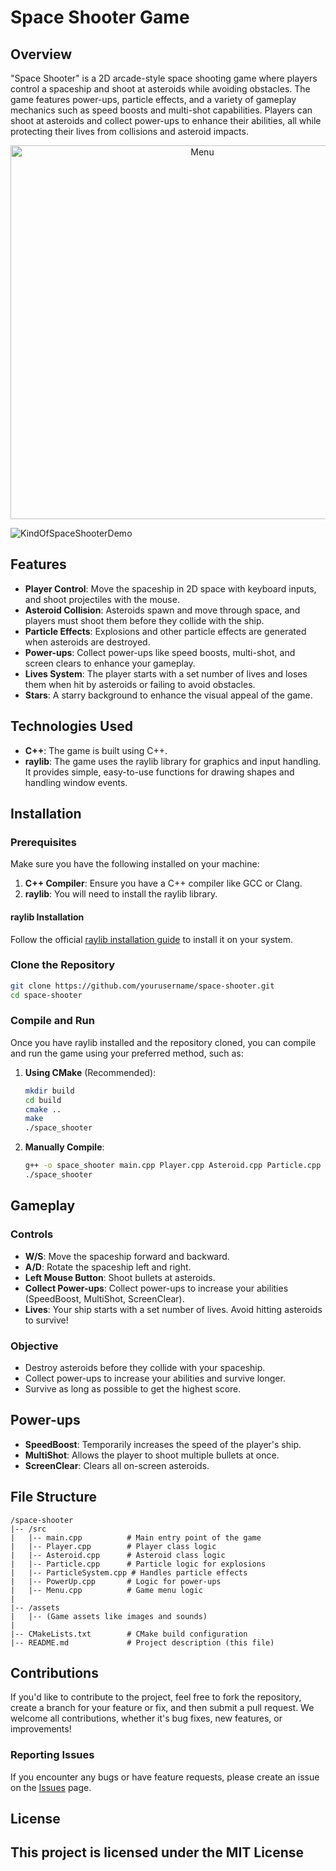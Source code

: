 # Space Shooter Game

## Overview
"Space Shooter" is a 2D arcade-style space shooting game where players control a spaceship and shoot at asteroids while avoiding obstacles. The game features power-ups, particle effects, and a variety of gameplay mechanics such as speed boosts and multi-shot capabilities. Players can shoot at asteroids and collect power-ups to enhance their abilities, all while protecting their lives from collisions and asteroid impacts.

<p align="center">
<img width="598" alt="Menu" src="https://github.com/user-attachments/assets/91e4e3e3-7f00-45ce-8c26-dd8a68946863" />
</p>

![KindOfSpaceShooterDemo](https://github.com/user-attachments/assets/95d78da1-a7d3-47ed-a87e-36533b055154)

## Features
- **Player Control**: Move the spaceship in 2D space with keyboard inputs, and shoot projectiles with the mouse.
- **Asteroid Collision**: Asteroids spawn and move through space, and players must shoot them before they collide with the ship.
- **Particle Effects**: Explosions and other particle effects are generated when asteroids are destroyed.
- **Power-ups**: Collect power-ups like speed boosts, multi-shot, and screen clears to enhance your gameplay.
- **Lives System**: The player starts with a set number of lives and loses them when hit by asteroids or failing to avoid obstacles.
- **Stars**: A starry background to enhance the visual appeal of the game.

## Technologies Used
- **C++**: The game is built using C++.
- **raylib**: The game uses the raylib library for graphics and input handling. It provides simple, easy-to-use functions for drawing shapes and handling window events.

## Installation

### Prerequisites
Make sure you have the following installed on your machine:
1. **C++ Compiler**: Ensure you have a C++ compiler like GCC or Clang.
2. **raylib**: You will need to install the raylib library.

#### raylib Installation
Follow the official [raylib installation guide](https://github.com/raysan5/raylib) to install it on your system.

### Clone the Repository
```bash
git clone https://github.com/yourusername/space-shooter.git
cd space-shooter
```

### Compile and Run
Once you have raylib installed and the repository cloned, you can compile and run the game using your preferred method, such as:

1. **Using CMake** (Recommended):
    ```bash
    mkdir build
    cd build
    cmake ..
    make
    ./space_shooter
    ```

2. **Manually Compile**:
    ```bash
    g++ -o space_shooter main.cpp Player.cpp Asteroid.cpp Particle.cpp ParticleSystem.cpp PowerUp.cpp Menu.cpp -lraylib -lm -lpthread -ldl -lrt -lX11
    ./space_shooter
    ```

## Gameplay

### Controls
- **W/S**: Move the spaceship forward and backward.
- **A/D**: Rotate the spaceship left and right.
- **Left Mouse Button**: Shoot bullets at asteroids.
- **Collect Power-ups**: Collect power-ups to increase your abilities (SpeedBoost, MultiShot, ScreenClear).
- **Lives**: Your ship starts with a set number of lives. Avoid hitting asteroids to survive!

### Objective
- Destroy asteroids before they collide with your spaceship.
- Collect power-ups to increase your abilities and survive longer.
- Survive as long as possible to get the highest score.

## Power-ups

- **SpeedBoost**: Temporarily increases the speed of the player's ship.
- **MultiShot**: Allows the player to shoot multiple bullets at once.
- **ScreenClear**: Clears all on-screen asteroids.

## File Structure

```
/space-shooter
|-- /src
|   |-- main.cpp          # Main entry point of the game
|   |-- Player.cpp        # Player class logic
|   |-- Asteroid.cpp      # Asteroid class logic
|   |-- Particle.cpp      # Particle logic for explosions
|   |-- ParticleSystem.cpp # Handles particle effects
|   |-- PowerUp.cpp       # Logic for power-ups
|   |-- Menu.cpp          # Game menu logic
|
|-- /assets
|   |-- (Game assets like images and sounds)
|
|-- CMakeLists.txt        # CMake build configuration
|-- README.md             # Project description (this file)
```

## Contributions

If you'd like to contribute to the project, feel free to fork the repository, create a branch for your feature or fix, and then submit a pull request. We welcome all contributions, whether it's bug fixes, new features, or improvements!

### Reporting Issues
If you encounter any bugs or have feature requests, please create an issue on the [Issues](https://github.com/yourusername/space-shooter/issues) page.

## License
This project is licensed under the MIT License 
---
